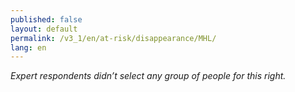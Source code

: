```yaml
---
published: false
layout: default
permalink: /v3_1/en/at-risk/disappearance/MHL/
lang: en
---
```

_Expert respondents didn’t select any group of people for this right._ 